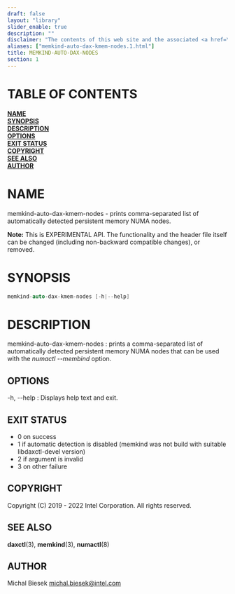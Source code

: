 ```yaml
---
draft: false
layout: "library"
slider_enable: true
description: ""
disclaimer: "The contents of this web site and the associated <a href=\"https://github.com/memkind\">GitHub repositories</a> are BSD-licensed open source."
aliases: ["memkind-auto-dax-kmem-nodes.1.html"]
title: MEMKIND-AUTO-DAX-NODES
section: 1
---
```


[comment]: <> (SPDX-License-Identifier: BSD-2-Clause)
[comment]: <> (Copyright 2019-2022, Intel Corporation)

[comment]: <> (memkind-auto-dax-kmem-nodes.1 -- man page for memkind-auto-dax-kmem-nodes)

# TABLE OF CONTENTS #

[**NAME**](#name)\
[**SYNOPSIS**](#synopsis)\
[**DESCRIPTION**](#description)\
[**OPTIONS**](#options)\
[**EXIT STATUS**](#exit-status)\
[**COPYRIGHT**](#copyright)\
[**SEE ALSO**](#see-also)\
[**AUTHOR**](#author)


# NAME #

memkind-auto-dax-kmem-nodes - prints comma-separated list of automatically detected persistent memory NUMA nodes.

**Note:** This is EXPERIMENTAL API. The functionality and the header file itself can be changed (including non-backward compatible changes), or removed.

# SYNOPSIS #

```c
memkind-auto-dax-kmem-nodes [-h|--help]
```

# DESCRIPTION #

memkind-auto-dax-kmem-nodes
:   prints a comma-separated list of automatically detected persistent memory NUMA nodes that can be used with the *numactl --membind* option.

## OPTIONS ##

-h, --help
:   Displays help text and exit.

## EXIT STATUS ##

+ 0 on success
+ 1 if automatic detection is disabled (memkind was not build with suitable libdaxctl-devel version)
+ 2 if argument is invalid
+ 3 on other failure

## COPYRIGHT ##

Copyright (C) 2019 - 2022 Intel Corporation. All rights reserved.

## SEE ALSO ##

**daxctl**(3), **memkind**(3), **numactl**(8)

## AUTHOR ##

Michal Biesek <michal.biesek@intel.com>
